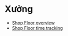 # Xưởng

* [Shop Floor overview](shop_floor/shop_floor_overview.md)
* [Shop Floor time tracking](shop_floor/shop_floor_tracking.md)
